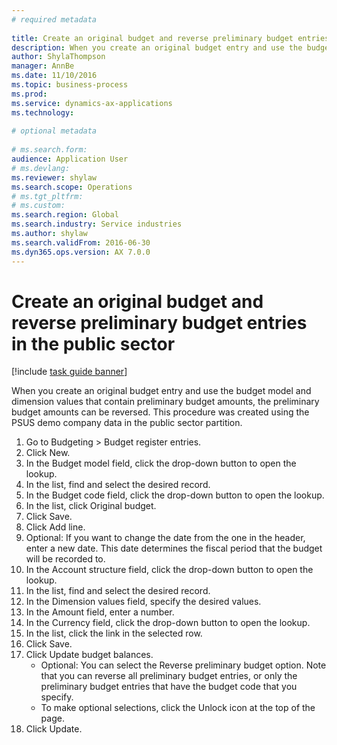 ```yaml
--- 
# required metadata 
 
title: Create an original budget and reverse preliminary budget entries in the public sector
description: When you create an original budget entry and use the budget model and dimension values that contain preliminary budget amounts, the preliminary budget amounts can be reversed. 
author: ShylaThompson
manager: AnnBe 
ms.date: 11/10/2016
ms.topic: business-process 
ms.prod:  
ms.service: dynamics-ax-applications 
ms.technology:  
 
# optional metadata 
 
# ms.search.form:   
audience: Application User 
# ms.devlang:  
ms.reviewer: shylaw
ms.search.scope: Operations 
# ms.tgt_pltfrm:  
# ms.custom:  
ms.search.region: Global
ms.search.industry: Service industries
ms.author: shylaw
ms.search.validFrom: 2016-06-30 
ms.dyn365.ops.version: AX 7.0.0 
---
```

# Create an original budget and reverse preliminary budget entries in the public sector

[!include [task guide banner](../../includes/task-guide-banner.md)]

When you create an original budget entry and use the budget model and dimension values that contain preliminary budget amounts, the preliminary budget amounts can be reversed. This procedure was created using the PSUS demo company data in the public sector partition.

1. Go to Budgeting > Budget register entries.
2. Click New.
3. In the Budget model field, click the drop-down button to open the lookup.
4. In the list, find and select the desired record.
5. In the Budget code field, click the drop-down button to open the lookup.
6. In the list, click Original budget.
7. Click Save.
8. Click Add line.
9. Optional: If you want to change the date from the one in the header, enter a new date. This date determines the fiscal period that the budget will be recorded to.
10. In the Account structure field, click the drop-down button to open the lookup.
11. In the list, find and select the desired record.
12. In the Dimension values field, specify the desired values.
13. In the Amount field, enter a number.
14. In the Currency field, click the drop-down button to open the lookup.
15. In the list, click the link in the selected row.
16. Click Save.
17. Click Update budget balances.
    * Optional: You can select the Reverse preliminary budget option. Note that you can reverse all preliminary budget entries, or only the preliminary budget entries that have the budget code that you specify.  
    * To make optional selections, click the Unlock icon at the top of the page.  
18. Click Update.

